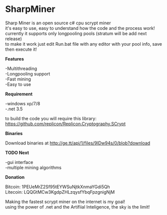 SharpMiner
==========

Sharp Miner is an open source c# cpu scrypt miner<br />
it's easy to use, easy to understand how the code and the process work!<br />
currently it supports only longpooling pools (stratum will be add next release)<br />
to make it work just edit Run.bat file with any editor with your pool info, save then execute it!<br />

<b>Features</b>

-Multithreading<br />
-Longpooling support<br />
-Fast mining<br />
-Easy to use<br />

<b>Requirement</b>

-windows xp/7/8<br />
-.net 3.5<br />

to build the code you will require this library: <br />
https://github.com/replicon/Replicon.Cryptography.SCrypt<br />

<b>Binaries</b>

Download binaries at http://ge.tt/api/1/files/9lDw94s/0/blob?download

<b>TODO Next</b>

-gui interface<br />
-multiple mining algorithms<br />

<b>Donation</b>

Bitcoin: 1PEUeMrZ2Sf95tEYWSuNjtkXnmaYGdi5Qh<br />
Litecoin: LQQGtMCw3KgdpZHLzqysfYbqFpzgnigNjM<br />

Making the fastest scrypt miner on the internet is my goal!<br />
using the power of .net and the Artifiial Inteligence, the sky is the limit!<br />
